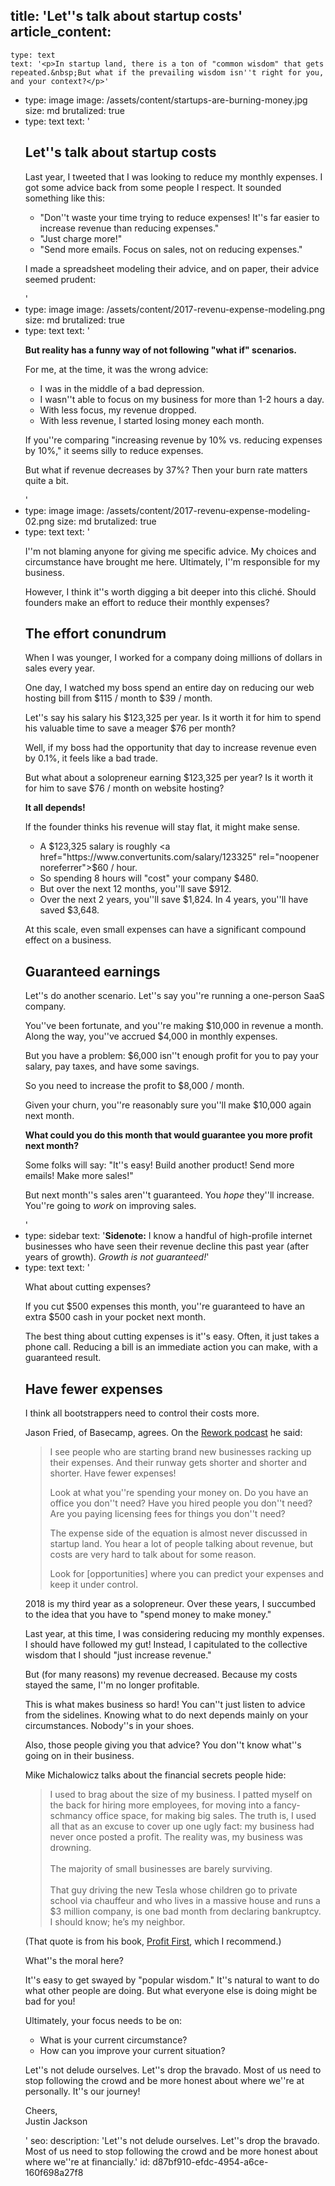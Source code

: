 title: 'Let''s talk about startup costs'
article_content:
  -
    type: text
    text: '<p>In startup land, there is a ton of "common wisdom" that gets repeated.&nbsp;But what if the prevailing wisdom isn''t right for you, and your context?</p>'
  -
    type: image
    image: /assets/content/startups-are-burning-money.jpg
    size: md
    brutalized: true
  -
    type: text
    text: '<h2>Let''s talk about startup costs</h2><p>Last year, I tweeted that I was looking to reduce my monthly expenses. I got some advice back from some people I respect. It sounded something like this:</p><ul><li>"Don''t waste your time trying to reduce expenses! It''s far easier to increase revenue than reducing expenses."</li><li>"Just charge more!"</li><li>"Send more emails. Focus on sales, not on reducing expenses."</li></ul><p>I made a spreadsheet modeling their advice, and on paper, their advice seemed prudent:</p>'
  -
    type: image
    image: /assets/content/2017-revenu-expense-modeling.png
    size: md
    brutalized: true
  -
    type: text
    text: '<p><b>But reality has a funny way of not following "what if" scenarios.</b></p><p>For me, at the time, it was the wrong advice:</p><ul><li>I was in the middle of a bad depression.</li><li>I wasn''t able to focus on my business for more than 1-2 hours a day.</li><li>With less focus, my revenue dropped.</li><li>With less revenue, I started losing money each month.</li></ul><p>If you''re comparing "increasing revenue by 10% vs. reducing expenses by 10%," it seems silly to reduce expenses.</p><p>But what if revenue decreases by 37%? Then your burn rate matters quite a bit.</p>'
  -
    type: image
    image: /assets/content/2017-revenu-expense-modeling-02.png
    size: md
    brutalized: true
  -
    type: text
    text: '<p>I''m not blaming anyone for giving me specific advice. My choices and circumstance have brought me here. Ultimately, I''m responsible for my business.</p><p>However, I think it''s worth digging a bit deeper into this cliché. Should founders make an effort to reduce their monthly expenses?</p><h2>The effort conundrum</h2><p>When I was younger, I worked for a company doing millions of dollars in sales every year.</p><p>One day, I watched my boss spend an entire day on reducing our web hosting bill from $115 / month to $39 / month.</p><p>Let''s say his salary his $123,325 per year. Is it worth it for him to spend his valuable time to save a meager $76 per month?</p><p>Well, if my boss had the opportunity that day to increase revenue even by 0.1%, it feels like a bad trade.</p><p>But what about a solopreneur earning $123,325 per year? Is it worth it for him to save $76 / month on website hosting?</p><p><b>It all depends!</b></p><p>If the founder thinks his revenue will stay flat, it might make sense.</p><ul><li>A $123,325 salary is roughly <a href="https://www.convertunits.com/salary/123325" rel="noopener noreferrer">$60 / hour</a>.</li><li>So spending 8 hours will "cost" your company $480.</li><li>But over the next 12 months, you''ll save $912.</li><li>Over the next 2 years, you''ll save $1,824. In 4 years, you''ll have saved $3,648.</li></ul><p>At this scale, even small expenses can have a significant compound effect on a business.</p><h2>Guaranteed earnings</h2><p>Let''s do another scenario. Let''s say you''re running a one-person SaaS company.</p><p>You''ve been fortunate, and you''re making $10,000 in revenue a month. Along the way, you''ve accrued $4,000 in monthly expenses.</p><p>But you have a problem: $6,000 isn''t enough profit for you to pay your salary, pay taxes, and have some savings.</p><p>So you need to increase the profit to $8,000 / month.</p><p>Given your churn, you''re reasonably sure you''ll make $10,000 again next month.</p><p><strong>What could you do this month that would guarantee you more profit next month?</strong></p><p>Some folks will say: "It''s easy! Build another product! Send more emails! Make more sales!"</p><p>But next month''s sales aren''t guaranteed. You <em>hope</em> they''ll increase. You''re going to <em>work</em> on improving sales.</p>'
  -
    type: sidebar
    text: '**Sidenote:** I know a handful of high-profile internet businesses who have seen their revenue decline this past year (after years of growth). <em>Growth is not guaranteed!</em>'
  -
    type: text
    text: '<p>What about cutting expenses?</p><p>If you cut $500 expenses this month, you''re guaranteed to have an extra $500 cash in your pocket next month.<br></p><p>The best thing about cutting expenses is it''s easy. Often, it just takes a phone call. Reducing a bill is an immediate action you can make, with a guaranteed result.</p><h2>Have fewer expenses</h2><p>I think all bootstrappers need to control their costs more.</p><p>Jason Fried, of Basecamp, agrees. On the <a href="https://rework.fm/rework-mailbag-3/">Rework podcast</a> he said:</p><blockquote><p>I see people who are starting brand new businesses racking up their expenses. And their runway gets shorter and shorter and shorter. Have fewer expenses! </p><p>Look at what you''re spending your money on. Do you have an office you don''t need? Have you hired people you don''t need? Are you paying licensing fees for things you don''t need?</p><p>The expense side of the equation is almost never discussed in startup land. You hear a lot of people talking about revenue, but costs are very hard to talk about for some reason.</p><p>Look for [opportunities] where you can predict your expenses and keep it under control.</p></blockquote><p>2018 is my third year as a solopreneur. Over these years, I succumbed to the idea that you have to "spend money to make money."</p><p>Last year, at this time, I was considering reducing my monthly expenses. I should have followed my gut! Instead, I capitulated to the collective wisdom that I should "just increase revenue."</p><p>But (for many reasons) my revenue decreased. Because my costs stayed the same, I''m no longer profitable.</p><p>This is what makes business so hard! You can''t just listen to advice from the sidelines. Knowing what to do next depends mainly on your circumstances. Nobody''s in your shoes.</p><p>Also, those people giving you that advice? You don''t know what''s going on in their business.</p><p>Mike Michalowicz talks about the financial secrets people hide:</p><blockquote><p>I used to brag about the size of my business. I patted myself on the back for hiring more employees, for moving into a fancy-schmancy office space, for making big sales. The truth is, I used all that as an excuse to cover up one ugly fact: my business had never once posted a profit. The reality was, my business was drowning.<br><br>The majority of small businesses are barely surviving.<br><br>That guy driving the new Tesla whose children go to private school via chauffeur and who lives in a massive house and runs a $3 million company, is one bad month from declaring bankruptcy. I should know; he’s my neighbor.</p></blockquote><p>(That quote is from his book, <a href="https://profitfirstbook.com/">Profit First</a>, which I recommend.)</p><p>What''s the moral here?<br></p><p>It''s easy to get swayed by "popular wisdom." It''s natural to want to do what other people are doing. But what everyone else is doing might be bad for you!</p><p>Ultimately, your focus needs to be on:</p><ul><li>What is your current circumstance?</li><li>How can you improve your current situation?</li></ul><p>Let''s not delude ourselves. Let''s drop the bravado. Most of us need to stop following the crowd and be more honest about where we''re at personally. It''s our&nbsp;journey!</p><p>Cheers,<br>Justin Jackson</p>'
seo:
  description: 'Let''s not delude ourselves. Let''s drop the bravado. Most of us need to stop following the crowd and be more honest about where we''re at financially.'
id: d87bf910-efdc-4954-a6ce-160f698a27f8
